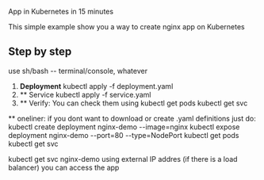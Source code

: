 App in Kubernetes in 15 minutes

This simple example show you a way to create nginx app on Kubernetes

## Step by step
use sh/bash -- terminal/console, whatever
1. **Deployment**
kubectl apply -f deployment.yaml
2. ** Service
kubectl apply -f service.yaml
3. ** Verify:
You can check them using
kubectl get pods
kubectl get svc

** oneliner:
if you dont want to download or create .yaml definitions just do:
kubectl create deployment nginx-demo --image=nginx
kubectl expose deployment nginx-demo --port=80 --type=NodePort
kubectl get pods
kubectl get svc

kubectl get svc nginx-demo
using external IP addres (if there is a load balancer) you can access the app
